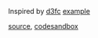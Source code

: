 Inspired by [d3fc](https://github.com/ScottLogic/d3fc) [example](https://d3fc.io/examples/bubble/index.html)

[source](https://github.com/rrag/whalestats-stockcharts/blob/master/docs/lib/charts/BubbleChart.js), [codesandbox](https://codesandbox.io/s/github/rrag/whalestats-stockcharts-examples2/tree/master/examples/BubbleChart)

